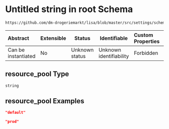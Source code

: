 # Untitled string in root Schema

```txt
https://github.com/dm-drogeriemarkt/lisa/blob/master/src/settings/schema.json#/properties/app_tiers/items/properties/relations/properties/locations/items/properties/resource_pool
```




| Abstract            | Extensible | Status         | Identifiable            | Custom Properties | Additional Properties | Access Restrictions | Defined In                                                                               |
| :------------------ | ---------- | -------------- | ----------------------- | :---------------- | --------------------- | ------------------- | ---------------------------------------------------------------------------------------- |
| Can be instantiated | No         | Unknown status | Unknown identifiability | Forbidden         | Allowed               | none                | [settings.schema.json\*](../../src/settings/settings.schema.json "open original schema") |

## resource_pool Type

`string`

## resource_pool Examples

```json
"default"
```

```json
"prod"
```
